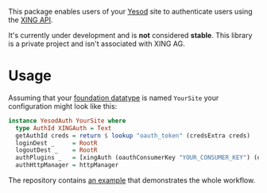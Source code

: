 This package enables users of your [Yesod](http://www.yesodweb.com) site to authenticate users using the [XING
API](https://dev.xing.com).

It's currently under development and is **not** considered **stable**.
This library is a private project and isn't associated with XING AG.

# Usage

Assuming that your [foundation datatype](http://www.yesodweb.com/book/basics) is named `YourSite`
your configuration might look like this:

```haskell
instance YesodAuth YourSite where
  type AuthId XINGAuth = Text
  getAuthId creds = return $ lookup "oauth_token" (credsExtra creds)
  loginDest _     = RootR
  logoutDest _    = RootR
  authPlugins _   = [xingAuth (oauthConsumerKey "YOUR_CONSUMER_KEY") (oauthConsumerSecret "YOUR_CONSUMER_SECRET")]
  authHttpManager = httpManager
```

The repository contains [an example](demos/yesod-auth.hs) that demonstrates the whole workflow.
